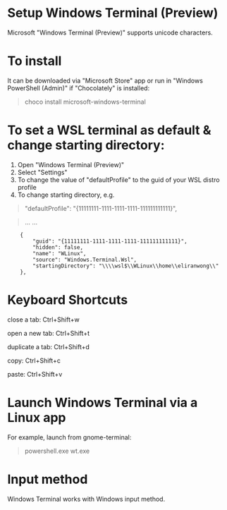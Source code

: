 # Setup Windows Terminal (Preview)

Microsoft "Windows Terminal (Preview)" supports unicode characters.

# To install

It can be downloaded via "Microsoft Store" app or run in "Windows PowerShell (Admin)" if "Chocolately" is installed:

> choco install microsoft-windows-terminal

# To set a WSL terminal as default & change starting directory:

1) Open "Windows Terminal (Preview)"
2) Select "Settings"
3) To change the value of "defaultProfile" to the guid of your WSL distro profile
4) To change starting directory, e.g.

>    "defaultProfile": "{11111111-1111-1111-1111-111111111111}",

>...
>...

        {
            "guid": "{11111111-1111-1111-1111-111111111111}",
            "hidden": false,
            "name": "WLinux",
            "source": "Windows.Terminal.Wsl",
            "startingDirectory": "\\\\wsl$\\WLinux\\home\\eliranwong\\"
        },

# Keyboard Shortcuts

close a tab: Ctrl+Shift+w

open a new tab: Ctrl+Shift+t

duplicate a tab: Ctrl+Shift+d

copy: Ctrl+Shift+c

paste: Ctrl+Shift+v

# Launch Windows Terminal via a Linux app

For example, launch from gnome-terminal:

> powershell.exe wt.exe

# Input method

Windows Terminal works with Windows input method.

